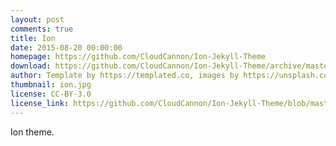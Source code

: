 ```yaml
---
layout: post
comments: true
title: Ion
date: 2015-08-20 00:00:00
homepage: https://github.com/CloudCannon/Ion-Jekyll-Theme
download: https://github.com/CloudCannon/Ion-Jekyll-Theme/archive/master.zip
author: Template by https://templated.co, images by https://unsplash.com, ported by https://cloudcannon.com
thumbnail: ion.jpg
license: CC-BY-3.0
license_link: https://github.com/CloudCannon/Ion-Jekyll-Theme/blob/master/LICENSE.txt
---
```


Ion theme.
